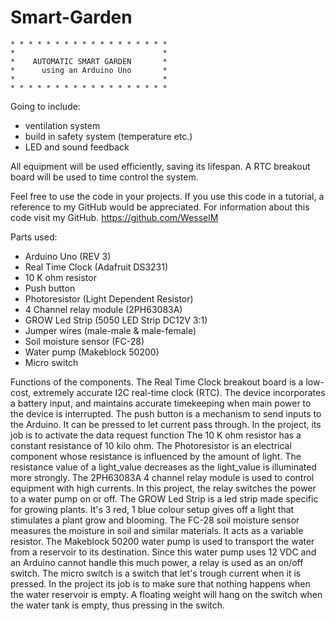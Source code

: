 # Smart-Garden
    * * * * * * * * * * * * * * * * * *
    *                                 *
    *    AUTOMATIC SMART GARDEN       *
    *      using an Arduino Uno       *
    *                                 *
    * * * * * * * * * * * * * * * * * *

Going to include:
- ventilation system
- build in safety system (temperature etc.)
- LED and sound feedback 

All equipment will be used efficiently, saving its lifespan.
A RTC breakout board will be used to time control the system.

Feel free to use the code in your projects.
If you use this code in a tutorial, a reference to my GitHub would be appreciated.
For information about this code visit my GitHub.
 https://github.com/WesselM


Parts used:
 - Arduino Uno (REV 3)
 - Real Time Clock (Adafruit DS3231)
 - 10 K ohm resistor
 - Push button 
 - Photoresistor (Light Dependent Resistor)
 - 4 Channel relay module (2PH63083A)
 - GROW Led Strip (5050 LED Strip DC12V 3:1)
 - Jumper wires (male-male & male-female)
 - Soil moisture sensor (FC-28)
 - Water pump (Makeblock 50200)
 - Micro switch

Functions of the components. 
  The Real Time Clock breakout board is a low-cost, extremely accurate I2C real-time clock (RTC).
    The device incorporates a battery input, and maintains accurate timekeeping when main power to the device is interrupted.
  The push button is a mechanism to send inputs to the Arduino. It can be pressed to let current pass through.
    In the project, its job is to activate the data request function
  The 10 K ohm resistor has a constant resistance of 10 kilo ohm.
  The Photoresistor is an electrical component whose resistance is influenced by the amount of light.
    The resistance value of a light_value decreases as the light_value is illuminated more strongly.
  The 2PH63083A 4 channel relay module is used to control equipment with high currents. 
    In this project, the relay switches the power to a water pump on or off.
  The GROW Led Strip is a led strip made specific for growing plants. 
    It's 3 red, 1 blue colour setup gives off a light that stimulates a plant grow and blooming.
  The FC-28 soil moisture sensor measures the moisture in soil and similar materials. 
    It acts as a variable resistor.
  The Makeblock 50200 water pump is used to transport the water from a reservoir to its destination.
    Since this water pump uses 12 VDC and an Arduino cannot handle this much power, a relay is used as an on/off switch.
  The micro switch is a switch that let's trough current when it is pressed.
    In the project its job is to make sure that nothing happens when the water reservoir is empty.
    A floating weight will hang on the switch when the water tank is empty, thus pressing in the switch.
